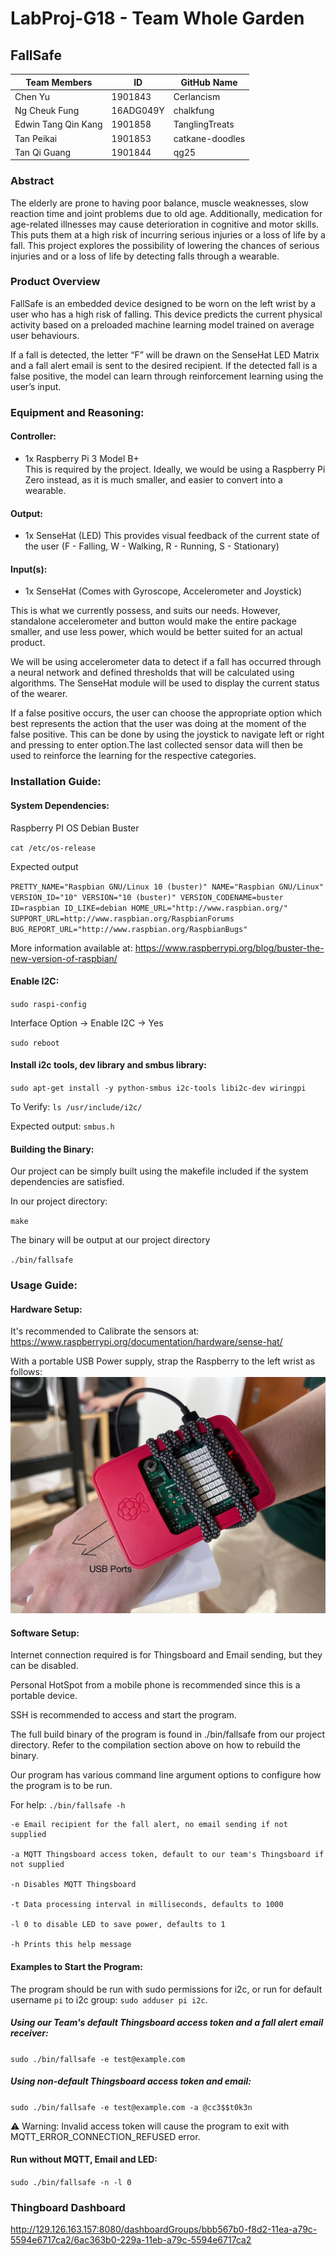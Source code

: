 # LabProj-G18 - Team Whole Garden
## FallSafe

| Team Members        | ID        | GitHub Name     |
|---------------------|-----------|-----------------|
| Chen Yu             | 1901843   | Cerlancism      |
| Ng Cheuk Fung       | 16ADG049Y | chalkfung       |
| Edwin Tang Qin Kang | 1901858   | TanglingTreats  |
| Tan Peikai          | 1901853   | catkane-doodles |
| Tan Qi Guang        | 1901844   | qg25            |


### Abstract
The elderly are prone to having poor balance, muscle weaknesses, slow reaction time and  joint problems due to old age. Additionally, medication for age-related illnesses may cause deterioration in cognitive and motor skills. This puts them at a high risk of incurring serious injuries or a loss of life by a fall.
This project explores the possibility of lowering the chances of serious injuries and or a loss of life by detecting falls through a wearable.

### Product Overview
FallSafe is an embedded device designed to be worn on the left wrist by a user who has a high risk of falling. This device predicts the current physical activity based on a preloaded machine learning model trained on average user behaviours. 

If a fall is detected, the letter “F” will be drawn on the SenseHat LED Matrix and a fall alert email is sent to the desired recipient. If the detected fall is a false positive, the model can learn through reinforcement learning using the user’s input. 

### Equipment and Reasoning:
#### Controller:
- 1x Raspberry Pi 3 Model B+  
This is required by the project. Ideally, we would be using a Raspberry Pi Zero instead, as it is much smaller, and easier to convert into a wearable. 

#### Output:
- 1x SenseHat (LED)
This provides visual feedback of the current state of the user (F - Falling, W - Walking, R - Running, S - Stationary)

#### Input(s):
- 1x SenseHat (Comes with Gyroscope, Accelerometer and Joystick)  


This is what we currently possess, and suits our needs. However, standalone accelerometer and button would make the entire package smaller, and use less power, which would be better suited for an actual product.  

We will be using accelerometer data to detect if a fall has occurred through a neural network and defined thresholds that will be calculated using algorithms. The SenseHat module will be used to display the current status of the wearer.  

If a false positive occurs, the user can choose the appropriate option which best represents the action that the user was doing at the moment of the false positive.
This can be done by using the joystick to navigate left or right and pressing to enter option.The last collected sensor data will then be used to reinforce the learning for the respective categories.


### Installation Guide:
#### System Dependencies:
Raspberry PI OS Debian Buster

`cat /etc/os-release`

Expected output
 
`PRETTY_NAME="Raspbian GNU/Linux 10 (buster)"
NAME="Raspbian GNU/Linux" 
VERSION_ID="10"
VERSION="10 (buster)"
VERSION_CODENAME=buster
ID=raspbian
ID_LIKE=debian
HOME_URL="http://www.raspbian.org/"
SUPPORT_URL=http://www.raspbian.org/RaspbianForums
BUG_REPORT_URL="http://www.raspbian.org/RaspbianBugs"
`

More information available at: https://www.raspberrypi.org/blog/buster-the-new-version-of-raspbian/

#### Enable I2C:
`sudo raspi-config`

Interface Option → Enable I2C → Yes

`sudo reboot`

#### Install i2c tools, dev library and smbus library:

`sudo apt-get install -y python-smbus i2c-tools libi2c-dev wiringpi`

To Verify: `ls /usr/include/i2c/`

Expected output: `smbus.h`

#### Building the Binary:

Our project can be simply built using the makefile included if the system dependencies are satisfied.

In our project directory:

`make`

The binary will be output at our project directory

`./bin/fallsafe`

### Usage Guide:
#### Hardware Setup:

It's recommended to Calibrate the sensors at: https://www.raspberrypi.org/documentation/hardware/sense-hat/

With a portable USB Power supply, strap the Raspberry to the left wrist as follows:
![Strap On Example](./misc/strapOnExample.jpg)

#### Software Setup:
Internet connection required is for Thingsboard and Email sending, but they can be disabled.

Personal HotSpot from a mobile phone is recommended since this is a portable device.

SSH is recommended to access and start the program.

The full build binary of the program is found in ./bin/fallsafe from our project directory. Refer to the compilation section above on how to rebuild the binary.

Our program has various command line argument options to configure how the program is to be run.

For help: `./bin/fallsafe -h`


```
-e Email recipient for the fall alert, no email sending if not supplied

-a MQTT Thingsboard access token, default to our team's Thingsboard if not supplied

-n Disables MQTT Thingsboard

-t Data processing interval in milliseconds, defaults to 1000

-l 0 to disable LED to save power, defaults to 1

-h Prints this help message
```
#### Examples to Start the Program:
The program should be run with sudo permissions for i2c, or run for default username `pi` to i2c group: `sudo adduser pi i2c`.

##### Using our Team's default Thingsboard access token and a fall alert email receiver:

`sudo ./bin/fallsafe -e test@example.com`

##### Using non-default Thingsboard access token and email:

`sudo ./bin/fallsafe -e test@example.com -a @cc3$$t0k3n`

⚠ Warning: Invalid access token will cause the program to exit with MQTT_ERROR_CONNECTION_REFUSED error.

#### Run without MQTT, Email and LED:

`sudo ./bin/fallsafe -n -l 0`

### Thingboard Dashboard
<http://129.126.163.157:8080/dashboardGroups/bbb567b0-f8d2-11ea-a79c-5594e6717ca2/6ac363b0-229a-11eb-a79c-5594e6717ca2>


